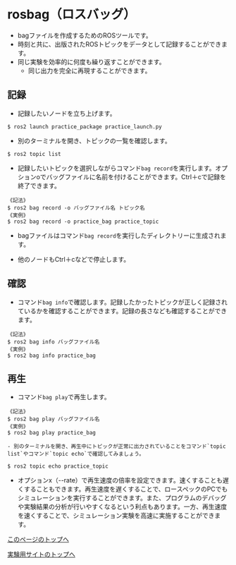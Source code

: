 # rosbag（ロスバッグ）
- bagファイルを作成するためのROSツールです。
- 時刻と共に、出版されたROSトピックをデータとして記録することができます。
- 同じ実験を効率的に何度も繰り返すことができます。
    - 同じ出力を完全に再現することができます。

## 記録
- 記録したいノードを立ち上げます。
```
$ ros2 launch practice_package practice_launch.py
```

- 別のターミナルを開き、トピックの一覧を確認します。
```
$ ros2 topic list
```

- 記録したいトピックを選択しながらコマンド`bag record`を実行します。オプションoでバッグファイルに名前を付けることができます。Ctrl＋cで記録を終了できます。
```
《記法》
$ ros2 bag record -o バッグファイル名 トピック名
《実例》
$ ros2 bag record -o practice_bag practice_topic
```

- bagファイルはコマンド`bag record`を実行したディレクトリーに生成されます。

- 他のノードもCtrl＋cなどで停止します。

## 確認
- コマンド`bag info`で確認します。記録したかったトピックが正しく記録されているかを確認することができます。記録の長さなども確認することができます。
```
《記法》
$ ros2 bag info バッグファイル名
《実例》
$ ros2 bag info practice_bag
```

## 再生
- コマンド`bag play`で再生します。
```
《記法》
$ ros2 bag play バッグファイル名
《実例》
$ ros2 bag play practice_bag
```
    - 別のターミナルを開き、再生中にトピックが正常に出力されていることをコマンド`topic list`やコマンド`topic echo`で確認してみましょう。
```
$ ros2 topic echo practice_topic
```

- オプションx（--rate）で再生速度の倍率を設定できます。速くすることも遅くすることもできます。再生速度を遅くすることで、ロースペックのPCでもシミュレーションを実行することができます。また、プログラムのデバッグや実験結果の分析が行いやすくなるという利点もあります。一方、再生速度を速くすることで、シミュレーション実験を高速に実施することができます。


[このページのトップへ](#)

[実験用サイトのトップへ](https://stl-apu.github.io/laboratory_experiments/)
